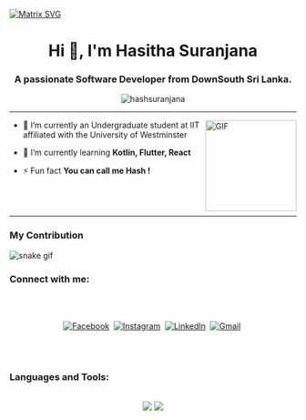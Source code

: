  [![Matrix SVG](https://raw.githubusercontent.com/rodrigograca31/rodrigograca31/master/matrix.svg)](https://www.youtube.com/watch?v=SDkAGkd4NLc) 
 <br>
<h1 align="center">Hi 👋, I'm Hasitha Suranjana</h1>
<h3 align="center">A passionate Software Developer from DownSouth Sri Lanka.</h3>

<p align="center"> <img src="https://komarev.com/ghpvc/?username=hashsuranjana&label=Profile%20views&color=0e75b6&style=flat" alt="hashsuranjana" /> </p>



---
<img align="right" alt="GIF" height="160px" src="https://media.giphy.com/media/du3J3cXyzhj75IOgvA/giphy.gif" />

- 🔭 I’m currently an Undergraduate student at IIT affiliated with the University of Westminster

- 🌱 I’m currently learning **Kotlin, Flutter, React**
  
- ⚡ Fun fact **You can call me Hash !** <br><br><br><br>

---
<h3>My Contribution </h3>

![snake gif](https://github.com/null3000/null3000/blob/output/github-contribution-grid-snake.svg)


<h3 align="left">Connect with me:</h3><br>
<p align="center">
<br>
<a href="https://web.facebook.com/hasithasuranjana.wijesinghe" target=_blank><img src="https://img.shields.io/badge/facebook-%231877F2.svg?&style=for-the-badge&logo=facebook&logoColor=white" alt="Facebook" /></a>&nbsp;
<a href=""><img src="https://img.shields.io/badge/instagram-%23E4405F.svg?&style=for-the-badge&logo=instagram&logoColor=white" alt="Instagram" /></a>&nbsp;
<a href="www.linkedin.com/in/hasitha-suranjana-b3b64a244" ><img src="https://img.shields.io/badge/linkedin-%230077B5.svg?&style=for-the-badge&logo=linkedin&logoColor=white" alt="LinkedIn" /></a>&nbsp;
<a href="mailto:hasithasuranjana12@gmail.com"><img src="https://img.shields.io/badge/gmail-%23D14836.svg?&style=for-the-badge&logo=gmail&logoColor=white" alt="Gmail"/></a>&nbsp;
<!--<a href="https://kkvanonymous.github.io/"><img alt="Website" src="https://img.shields.io/website?style=for-the-badge&up_message=portfolio&url=https%3A%2F%2Fkkvanonymous.github.io%2F"></a>-->
</p>
<br><br>

<h3 align="left">Languages and Tools:</h3><br>
<div align="center">
    <img src="https://skillicons.dev/icons?i=react,postman,html,css,vscode,github,figma,git" />
    <img src="https://skillicons.dev/icons?i=kotlin,python,javascript,java,mysql" /><br>
</div>

